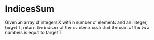 # IndicesSum
Given an array of integers X with n number of elements and an integer, target T, return the indices of the numbers such that the sum of the two numbers is equal to target T. 
